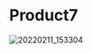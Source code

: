 # Product7
![20220211_153304](https://user-images.githubusercontent.com/99469201/153598238-81bdc624-a517-4b5a-8c6a-7ade68e37704.png)
